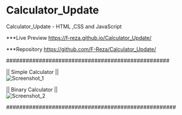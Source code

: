# Calculator_Update
Calculator_Update - HTML ,CSS and JavaScript

***Live Preview https://f-reza.github.io/Calculator_Update/

***Repository https://github.com/F-Reza/Calculator_Update/

##################################################

|| Simple Calculator ||  
![Screenshot_1](https://user-images.githubusercontent.com/75982069/115153311-15bac680-a097-11eb-9533-e3f26ec952f9.png)


|| Binary Calculator ||  
![Screenshot_2](https://user-images.githubusercontent.com/75982069/115153345-413db100-a097-11eb-822d-2cf42089ca74.png)


####################################################
